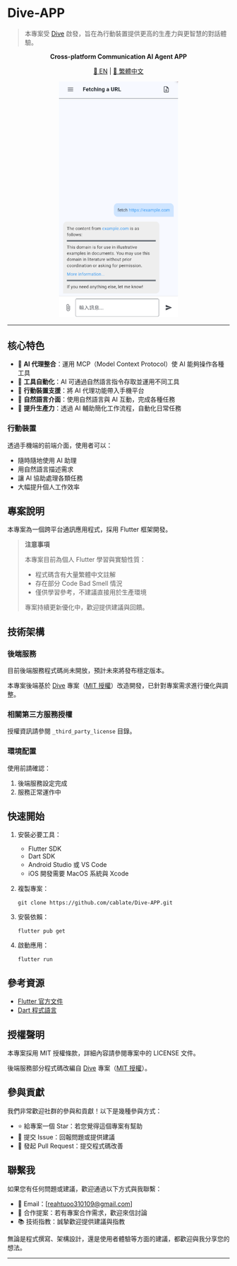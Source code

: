 # Dive-APP

> 本專案受 [Dive](https://github.com/OpenAgentPlatform/Dive) 啟發，旨在為行動裝置提供更高的生產力與更智慧的對話體驗。

<p align="center">
  <b>Cross-platform Communication AI Agent APP</b>
</p>

<p align="center">
  <a href="../README.md">📖 EN</a> |
  <a href="./README_zh.md">📖 繁體中文</a> 
</p>

<p align="center">
  <img src="./example.png" width="270" alt="範例圖片">
</p>

---


## 核心特色

- 🤖 **AI 代理整合**：運用 MCP（Model Context Protocol）使 AI 能夠操作各種工具
- 🔧 **工具自動化**：AI 可通過自然語言指令存取並運用不同工具
- 📱 **行動裝置支援**：將 AI 代理功能帶入手機平台
- 💬 **自然語言介面**：使用自然語言與 AI 互動，完成各種任務
- 🚀 **提升生產力**：透過 AI 輔助簡化工作流程，自動化日常任務

### 行動裝置

透過手機端的前端介面，使用者可以：
- 隨時隨地使用 AI 助理
- 用自然語言描述需求
- 讓 AI 協助處理各類任務
- 大幅提升個人工作效率

## 專案說明

本專案為一個跨平台通訊應用程式，採用 Flutter 框架開發。

> **注意事項**
>
> 本專案目前為個人 Flutter 學習與實驗性質：
>
> - 程式碼含有大量繁體中文註解
> - 存在部分 Code Bad Smell 情況
> - 僅供學習參考，不建議直接用於生產環境
>
> 專案持續更新優化中，歡迎提供建議與回饋。

## 技術架構

### 後端服務

目前後端服務程式碼尚未開放，預計未來將發布穩定版本。

本專案後端基於 [Dive](https://github.com/OpenAgentPlatform/Dive) 專案（[MIT 授權](_third_party_license/OpenAgentPlatform.LICENSE)）改造開發，已針對專案需求進行優化與調整。

### 相關第三方服務授權

授權資訊請參閱 `_third_party_license` 目錄。

### 環境配置

使用前請確認：

1. 後端服務設定完成
2. 服務正常運作中

## 快速開始

1. 安裝必要工具：

   - Flutter SDK
   - Dart SDK
   - Android Studio 或 VS Code
   - iOS 開發需要 MacOS 系統與 Xcode

2. 複製專案：

   ```
   git clone https://github.com/cablate/Dive-APP.git
   ```

3. 安裝依賴：

   ```
   flutter pub get
   ```

4. 啟動應用：
   ```
   flutter run
   ```

## 參考資源

- [Flutter 官方文件](https://docs.flutter.dev/)
- [Dart 程式語言](https://dart.dev/)

## 授權聲明

本專案採用 MIT 授權條款，詳細內容請參閱專案中的 LICENSE 文件。

後端服務部分程式碼改編自 [Dive](https://github.com/OpenAgentPlatform/Dive) 專案（[MIT 授權](_third_party_license/OpenAgentPlatform.LICENSE)）。

## 參與貢獻

我們非常歡迎社群的參與和貢獻！以下是幾種參與方式：

- ⭐️ 給專案一個 Star：若您覺得這個專案有幫助
- 🐛 提交 Issue：回報問題或提供建議
- 🔧 發起 Pull Request：提交程式碼改善

## 聯繫我

如果您有任何問題或建議，歡迎通過以下方式與我聯繫：

- 📧 Email：[reahtuoo310109@gmail.com]
- 🤝 合作提案：若有專案合作需求，歡迎來信討論
- 📚 技術指教：誠摯歡迎提供建議與指教

無論是程式撰寫、架構設計，還是使用者體驗等方面的建議，都歡迎與我分享您的想法。

---
